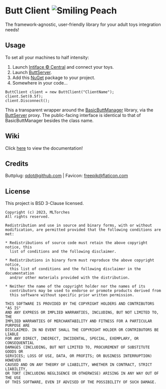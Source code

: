 
# Butt Client ![Smiling Peach](https://camo.githubusercontent.com/82d932c73232f2fa5afaad48b74c5c16d659ba1a138b56e6965777356370c025/68747470733a2f2f6d6c746f72636865732e6769746875622e696f2f4261736963427574744d616e616765722f7265736f75726365732f66617669636f6e32342e706e67)

The framework-agnostic, user-friendly library for your adult toys integration needs!

## Usage

To set all your machines to half intensity:

1. Launch [Intiface :copyright: Central](https://intiface.com/central/) and connect your toys.
1. Launch [ButtServer](https://github.com/MLTorches/ButtServer/releases/latest).
3. Add this [NuGet](https://www.nuget.org/packages/ButtClient/) package to your project.
4. Somewhere in your code...

```
ButtClient client = new ButtClient("ClientName");
client.Set(0.5f);
client.Disconnect();
```

This a transparent wrapper around the [BasicButtManager](https://github.com/MLTorches/BasicButtManager) library, via the [ButtServer](https://github.com/MLTorches/ButtServer) proxy. The public-facing interface is identical to that of BasicButtManager besides the class name.

## Wiki
Click [here](https://mltorches.github.io/ButtClient/api/ButtClient.ButtClient.html) to view the documentation!

## Credits
Buttplug: [qdot@github.com](https://github.com/qdot) | Favicon: [freepik@flaticon.com](https://www.flaticon.com/authors/frdmn)

## License

This project is BSD 3-Clause licensed.

```text
Copyright (c) 2023, MLTorches
All rights reserved.

Redistribution and use in source and binary forms, with or without
modification, are permitted provided that the following conditions are met:

* Redistributions of source code must retain the above copyright notice, this
  list of conditions and the following disclaimer.

* Redistributions in binary form must reproduce the above copyright notice,
  this list of conditions and the following disclaimer in the documentation
  and/or other materials provided with the distribution.

* Neither the name of the copyright holder nor the names of its
  contributors may be used to endorse or promote products derived from
  this software without specific prior written permission.

THIS SOFTWARE IS PROVIDED BY THE COPYRIGHT HOLDERS AND CONTRIBUTORS "AS IS"
AND ANY EXPRESS OR IMPLIED WARRANTIES, INCLUDING, BUT NOT LIMITED TO, THE
IMPLIED WARRANTIES OF MERCHANTABILITY AND FITNESS FOR A PARTICULAR PURPOSE ARE
DISCLAIMED. IN NO EVENT SHALL THE COPYRIGHT HOLDER OR CONTRIBUTORS BE LIABLE
FOR ANY DIRECT, INDIRECT, INCIDENTAL, SPECIAL, EXEMPLARY, OR CONSEQUENTIAL
DAMAGES (INCLUDING, BUT NOT LIMITED TO, PROCUREMENT OF SUBSTITUTE GOODS OR
SERVICES; LOSS OF USE, DATA, OR PROFITS; OR BUSINESS INTERRUPTION) HOWEVER
CAUSED AND ON ANY THEORY OF LIABILITY, WHETHER IN CONTRACT, STRICT LIABILITY,
OR TORT (INCLUDING NEGLIGENCE OR OTHERWISE) ARISING IN ANY WAY OUT OF THE USE
OF THIS SOFTWARE, EVEN IF ADVISED OF THE POSSIBILITY OF SUCH DAMAGE.
```